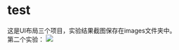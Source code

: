 # test
这是UI布局三个项目，实验结果截图保存在images文件夹中。<br>
第二个实验：
![](https://github.com/panwenxia/test/tree/master/AlertDialog/images)

